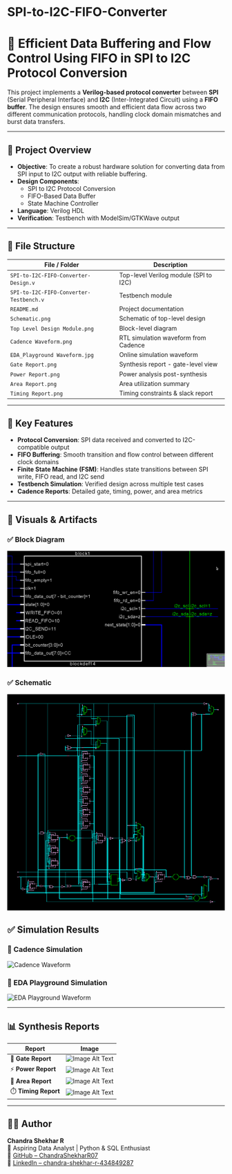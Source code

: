 # SPI-to-I2C-FIFO-Converter
# 🔄 Efficient Data Buffering and Flow Control Using FIFO in SPI to I2C Protocol Conversion

This project implements a **Verilog-based protocol converter** between **SPI** (Serial Peripheral Interface) and **I2C** (Inter-Integrated Circuit) using a **FIFO buffer**. The design ensures smooth and efficient data flow across two different communication protocols, handling clock domain mismatches and burst data transfers.

---

## 🚀 Project Overview

- **Objective**: To create a robust hardware solution for converting data from SPI input to I2C output with reliable buffering.
- **Design Components**:
  - SPI to I2C Protocol Conversion
  - FIFO-Based Data Buffer
  - State Machine Controller
- **Language**: Verilog HDL
- **Verification**: Testbench with ModelSim/GTKWave output

---

## 📁 File Structure

| File / Folder            | Description                                 |
|--------------------------|---------------------------------------------|
| `SPI-to-I2C-FIFO-Converter-Design.v`                 | Top-level Verilog module (SPI to I2C)       |
| `SPI-to-I2C-FIFO-Converter-Testbench.v`            | Testbench module                            |
| `README.md`              | Project documentation                       |
| `Schematic.png`          | Schematic of top-level design               |
| `Top Level Design Module.png` | Block-level diagram                    |
| `Cadence Waveform.png` | RTL simulation waveform from Cadence   |
| `EDA_Playground Waveform.jpg` | Online simulation waveform      |
| `Gate Report.png`        | Synthesis report - gate-level view          |
| `Power Report.png`       | Power analysis post-synthesis               |
| `Area Report.png`        | Area utilization summary                    |
| `Timing Report.png`      | Timing constraints & slack report           |

---

## 🧠 Key Features

- **Protocol Conversion**: SPI data received and converted to I2C-compatible output
- **FIFO Buffering**: Smooth transition and flow control between different clock domains
- **Finite State Machine (FSM)**: Handles state transitions between SPI write, FIFO read, and I2C send
- **Testbench Simulation**: Verified design across multiple test cases
- **Cadence Reports**: Detailed gate, timing, power, and area metrics

---

## 📸 Visuals & Artifacts

### ✅ Block Diagram
![Top Level Module](Top%20Level%20Design%20Module.png)

### ✅ Schematic
![Schematic](Schematic.png)

## ✅ Simulation Results

### 🧪 Cadence Simulation
![Cadence Waveform](https://github.com/ChandraShekharR07/SPI-to-I2C-FIFO-Converter/raw/main/Waveforms/Cadence%20final%20waveform.png)

### 🧪 EDA Playground Simulation
![EDA Playground Waveform](https://github.com/ChandraShekharR07/SPI-to-I2C-FIFO-Converter/raw/main/Waveforms/EDA_Playground%20Final%20Waveform.jpg)

---

## 📊 Synthesis Reports

| Report         | Image |
|----------------|-------|
| 🧱 **Gate Report** | ![Image Alt Text](https://github.com/ChandraShekharR07/SPI-to-I2C-FIFO-Converter/raw/main/Reports/Gate%20Report.png) |
| ⚡ **Power Report** | ![Image Alt Text](https://github.com/ChandraShekharR07/SPI-to-I2C-FIFO-Converter/raw/main/Reports/Power%20Report.png) |
| 📐 **Area Report**  | ![Image Alt Text](https://github.com/ChandraShekharR07/SPI-to-I2C-FIFO-Converter/raw/main/Reports/Area%20Report.png) |
| ⏱️ **Timing Report** | ![Image Alt Text](https://github.com/ChandraShekharR07/SPI-to-I2C-FIFO-Converter/raw/main/Reports/Timing%20Report.png) |

---

## 🙋‍♂️ Author

**Chandra Shekhar R**  
📍 Aspiring Data Analyst | Python & SQL Enthusiast  
🔗 [GitHub – ChandraShekharR07](https://github.com/ChandraShekharR07)  
🔗 [LinkedIn – chandra-shekhar-r-434849287](https://www.linkedin.com/in/chandra-shekhar-r-434849287/)

